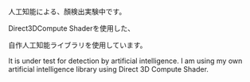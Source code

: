 人工知能による、顏検出実験中です。

Direct3DCompute Shaderを使用した、

自作人工知能ライブラリを使用しています。

It is under test for detection by artificial intelligence.
I am using my own artificial intelligence library using Direct 3D Compute Shader.

